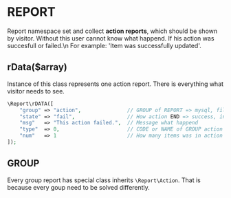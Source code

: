 # REPORT
Report namespace set and collect **action reports**, which should be shown by visitor. Without this user cannot know what happend. If his action was succesfull or failed.\n
For example: 'Item was successfully updated'.

## rData($array)
Instance of this class represents one action report. There is everything what visitor needs to see.
```php
\Report\rDATA([
	"group" => "action",               // GROUP of REPORT => mysql, file, form, ...
	"state" => "fail",                 // How action END => success, info, fail
	"msg"   => "This action failed.",  // Message what happend
	"type"  => 0,                      // CODE or NAME of GROUP action => 1062, insert, upload,...
	"num"   => 1                       // How many items was in action
]);

```

## GROUP
Every group report has special class inherits `\Report\Action`. That is because every goup need to be solved differently.
